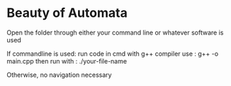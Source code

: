 # Beauty of Automata

Open the folder through either your command line or whatever software is used

If commandline is used:
run code in cmd with g++ compiler
use : g++ -o <your-file-name> main.cpp
then run with : ./your-file-name

Otherwise, no navigation necessary
